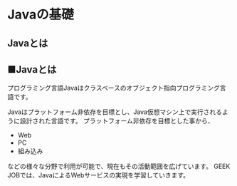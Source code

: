 # Javaの基礎
## Javaとは

## ■Javaとは
プログラミング言語Javaはクラスベースのオブジェクト指向プログラミング言語です。

Javaはプラットフォーム非依存を目標とし、Java仮想マシン上で実行されるように設計された言語です。
プラットフォーム非依存を目標とした事から、

* Web
* PC
* 組み込み

などの様々な分野で利用が可能で、現在もその活動範囲を広げています。
GEEK JOBでは、JavaによるWebサービスの実現を学習していきます。
